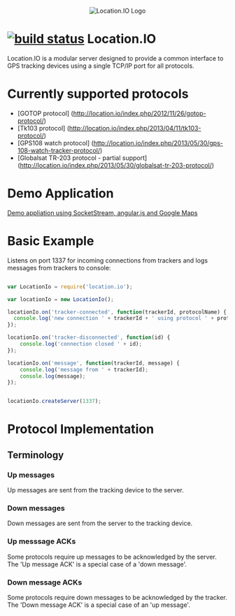 <p align="center">
  <img src="http://location.io/wp-content/themes/responsive-location/images/logo.jpg" alt="Location.IO Logo"/>
</p>

[![build status](https://secure.travis-ci.org/alexbirkett/location.io.png)](http://travis-ci.org/alexbirkett/location.io)
Location.IO
===========

Location.IO is a modular server designed to provide a common interface to GPS tracking devices using a single TCP/IP port for all protocols.

Currently supported protocols
===========

* [GOTOP protocol] (http://location.io/index.php/2012/11/26/gotop-protocol/)
* [Tk103 protocol] (http://location.io/index.php/2013/04/11/tk103-protocol/)
* [GPS108 watch protocol] (http://location.io/index.php/2013/05/30/gps-108-watch-tracker-protocol/)
* [Globalsat TR-203 protocol - partial support] (http://location.io/index.php/2013/05/30/globalsat-tr-203-protocol/)

Demo Application
===========
[Demo appliation using SocketStream, angular.js and Google Maps](https://github.com/alexbirkett/demo.location.io)


Basic Example
==========
Listens on port 1337 for incoming connections from trackers and logs messages from trackers to console:

```js

var LocationIo = require('location.io');

var locationIo = new LocationIo();

locationIo.on('tracker-connected', function(trackerId, protocolName) {
  console.log('new connection ' + trackerId + ' using protocol ' + protocolName);
});

locationIo.on('tracker-disconnected', function(id) {
	console.log('connection closed ' + id);
});

locationIo.on('message', function(trackerId, message) {
	console.log('message from ' + trackerId);
	console.log(message);
});


locationIo.createServer(1337);
```


# Protocol Implementation #

## Terminology ##
### Up messages ###
Up messages are sent from the tracking device to the server.

### Down messages ###
Down messages are sent from the server to the tracking device.

### Up messsage ACKs ###
Some protocols require up messages to be acknowledged by the server. The 'Up message ACK' is a special case of a 'down message'.

### Down message ACKs ###
Some protocols require down messages to be acknowledged by the tracker. The 'Down message ACK' is a special case of an 'up message'.


